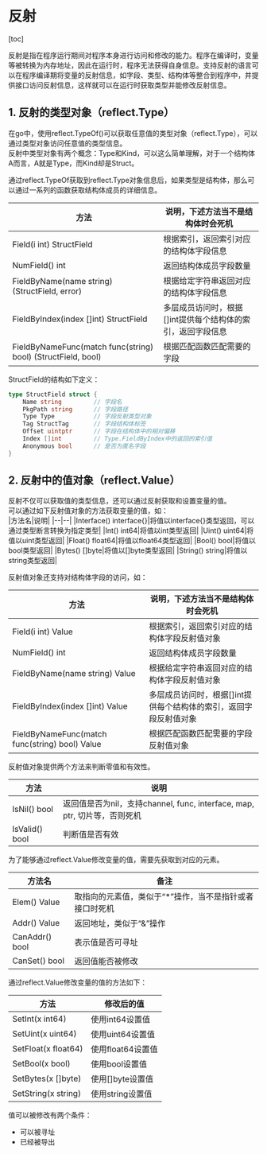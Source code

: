 # 反射

[toc]

反射是指在程序运行期间对程序本身进行访问和修改的能力。程序在编译时，变量等被转换为内存地址，因此在运行时，程序无法获得自身信息。支持反射的语言可以在程序编译期将变量的反射信息，如字段、类型、结构体等整合到程序中，并提供接口访问反射信息，这样就可以在运行时获取类型并能修改反射信息。  

## 1. 反射的类型对象（reflect.Type）

在go中，使用reflect.TypeOf()可以获取任意值的类型对象（reflect.Type），可以通过类型对象访问任意值的类型信息。  
反射中类型对象有两个概念：Type和Kind，可以这么简单理解，对于一个结构体A而言，A就是Type，而Kind却是Struct。  

通过reflect.TypeOf获取到reflect.Type对象信息后，如果类型是结构体，那么可以通过一系列的函数获取结构体成员的详细信息。  

|方法|说明，下述方法当不是结构体时会死机|
|--|--|
|Field(i int) StructField|根据索引，返回索引对应的结构体字段信息|
|NumField() int|返回结构体成员字段数量|
|FieldByName(name string) (StructField, error)|根据给定字符串返回对应的结构体字段信息|
|FieldByIndex(index []int) StructField|多层成员访问时，根据[]int提供每个结构体的索引，返回字段信息|
|FieldByNameFunc(match func(string) bool) (StructField, bool)|根据匹配函数匹配需要的字段|

StructField的结构如下定义：

```go
type StructField struct {
    Name string         // 字段名
    PkgPath string      // 字段路径
    Type Type           // 字段反射类型对象
    Tag StructTag       // 字段结构体标签
    Offset uintptr      // 字段在结构体中的相对偏移
    Index []int         // Type.FieldByIndex中的返回的索引值
    Anonymous bool      // 是否为匿名字段
}
```

## 2. 反射中的值对象（reflect.Value）

反射不仅可以获取值的类型信息，还可以通过反射获取和设置变量的值。  
可以通过如下反射值对象的方法获取变量的值，如：  
|方法名|说明|
|--|--|
|Interface() interface{}|将值以interface{}类型返回，可以通过类型断言转换为指定类型|
|Int() int64|将值以int类型返回|
|Uint() uint64|将值以uint类型返回|
|Float() float64|将值以float64类型返回|
|Bool() bool|将值以bool类型返回|
|Bytes() []byte|将值以[]byte类型返回|
|String() string|将值以string类型返回|

反射值对象还支持对结构体字段的访问，如：

|方法|说明，下述方法当不是结构体时会死机|
|--|--|
|Field(i int) Value|根据索引，返回索引对应的结构体字段反射值对象|
|NumField() int|返回结构体成员字段数量|
|FieldByName(name string) Value|根据给定字符串返回对应的结构体字段反射值对象|
|FieldByIndex(index []int) Value|多层成员访问时，根据[]int提供每个结构体的索引，返回字段反射值对象|
|FieldByNameFunc(match func(string) bool) Value|根据匹配函数匹配需要的字段反射值对象|

反射值对象提供两个方法来判断零值和有效性。  

|方法|说明|
|---|---|
|IsNil() bool|返回值是否为nil，支持channel, func, interface, map, ptr, 切片等，否则死机|
|IsValid() bool|判断值是否有效|

为了能够通过reflect.Value修改变量的值，需要先获取到对应的元素。  

|方法名|备注|
|---|---|
|Elem() Value|取指向的元素值，类似于“*”操作，当不是指针或者接口时死机|
|Addr() Value|返回地址，类似于“&”操作|
|CanAddr() bool|表示值是否可寻址|
|CanSet() bool|返回值能否被修改|

通过reflect.Value修改变量的值的方法如下：

|方法|修改后的值|
|---|---|
|SetInt(x int64)|使用int64设置值|
|SetUint(x uint64)|使用uint64设置值|
|SetFloat(x float64)|使用float64设置值|
|SetBool(x bool)|使用bool设置值|
|SetBytes(x []byte)|使用[]byte设置值|
|SetString(x string)|使用string设置值|

值可以被修改有两个条件：

* 可以被寻址
* 已经被导出
